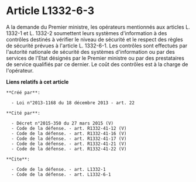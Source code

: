 # Article L1332-6-3

A la demande du Premier ministre, les opérateurs mentionnés aux articles L. 1332-1 et L. 1332-2 soumettent leurs systèmes
d'information à des contrôles destinés à vérifier le niveau de sécurité et le respect des règles de sécurité prévues à
l'article L. 1332-6-1. Les contrôles sont effectués par l'autorité nationale de sécurité des systèmes d'information ou par
des services de l'Etat désignés par le Premier ministre ou par des prestataires de service qualifiés par ce dernier. Le coût
des contrôles est à la charge de l'opérateur.

**Liens relatifs à cet article**

	**Créé par**:

	  - Loi n°2013-1168 du 18 décembre 2013 - art. 22

	**Cité par**:

	  - Décret n°2015-350 du 27 mars 2015 (V)
	  - Code de la défense. - art. R1332-41-12 (V)
	  - Code de la défense. - art. R1332-41-16 (V)
	  - Code de la défense. - art. R1332-41-17 (V)
	  - Code de la défense. - art. R1332-41-21 (V)
	  - Code de la défense. - art. R1332-41-22 (V)

	**Cite**:

	  - Code de la défense. - art. L1332-1
	  - Code de la défense. - art. L1332-6-1
